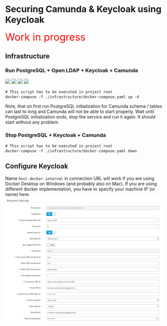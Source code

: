 # Securing Camunda & Keycloak using Keycloak

<div style="color: red; font-size: xx-large">
Work in progress
</div>

## Infrastructure
### Run PostgreSQL + Open LDAP + Keycloak + Camunda

<img width="50" src="https://www.postgresql.org/media/img/about/press/elephant.png"/>
<img height="50" src="https://dyltqmyl993wv.cloudfront.net/assets/stacks/openldap/img/openldap-stack-220x234.png"/>
<img height="50" src="https://www.keycloak.org/resources/images/keycloak_logo_200px.svg"/>
<img width="100" src="https://camunda.com/wp-content/uploads/2020/07/camunda-logo-social-update.jpg"/>

```shell
# This script has to be executed in project root
docker-compose -f ./infrastructure/docker-compose.yaml up -d
```
Note, that on first run PostgreSQL initialization for Camunda schema / tables can last to long and Camunda will not be able to start properly.
Wait until PostgreSQL initialization ends, stop the service and run it again. It should start without any problem. 

### Stop PostgreSQL + Keycloak + Camunda
```shell
# This script has to be executed in project root
docker-compose -f ./infrastructure/docker-compose.yaml down
```

## Configure Keycloak
Name `host.docker.internal` in connection URL will work if you are using Docker Desktop on Windows (and probably also on Mac).
If you are using different docker implementation, you have to specify your machine IP (or name) here.
![img.png](img.png)

